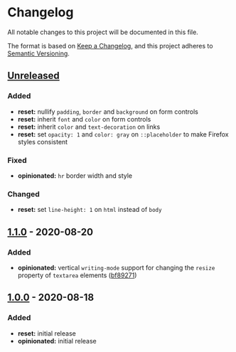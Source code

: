 # Changelog

All notable changes to this project will be documented in this file.

The format is based on [Keep a Changelog](https://keepachangelog.com/en/1.1.0/),
and this project adheres to [Semantic Versioning](https://semver.org/spec/v2.0.0.html).

## [Unreleased]

### Added

- **reset:** nullify `padding`, `border` and `background` on form controls
- **reset:** inherit `font` and `color` on form controls
- **reset:** inherit `color` and `text-decoration` on links
- **reset:** set `opacity: 1` and `color: gray` on `::placeholder` to make Firefox styles consistent

### Fixed

- **opinionated:** `hr` border width and style

### Changed

- **reset:** set `line-height: 1` on `html` instead of `body`

## [1.1.0] - 2020-08-20

### Added

- **opinionated:** vertical `writing-mode` support for changing the `resize` property of `textarea` elements ([bf89271](https://github.com/kripod/css-homogenizer/commit/bf89271abfbc62488ef098425aa58ff9b5ed4e18))

## [1.0.0] - 2020-08-18

### Added

- **reset:** initial release
- **opinionated:** initial release

[unreleased]: https://github.com/kripod/css-homogenizer/compare/v1.1.0...HEAD
[1.1.0]: https://github.com/kripod/css-homogenizer/compare/v1.0.0...v1.1.0
[1.0.0]: https://github.com/kripod/css-homogenizer/releases/tag/v1.0.0
